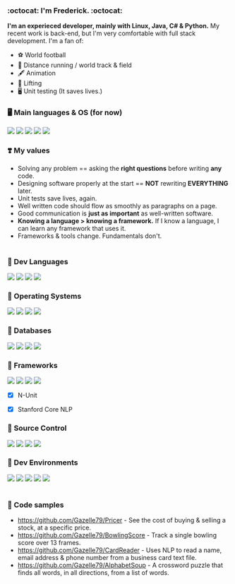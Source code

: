 ### :octocat: __I'm Frederick.__ :octocat:

__I'm an experieced developer, mainly with Linux, Java, C# & Python.__ My recent work is back-end, but I'm very comfortable with full stack development. I'm a fan of:

- :soccer: World football 
- :running_shirt_with_sash: Distance running / world track & field
- :fountain_pen: Animation
- :muscle: Lifting
- :desktop_computer: Unit testing (It saves lives.)

### :desktop_computer: Main languages & OS (for now)
<img src= "https://img.shields.io/badge/Linux_Mint-87CF3E?style=for-the-badge&logo=linux-mint&logoColor=white" /> <!-- Linux Mint -->
<img src= "https://img.shields.io/badge/Python-FFD43B?style=for-the-badge&logo=python&logoColor=darkgreen" /> <!-- Python -->
<img src= "https://img.shields.io/badge/Java-ED8B00?style=for-the-badge&logo=java&logoColor=white" />  <!-- Java -->
<img src = "https://img.shields.io/badge/IntelliJ_IDEA-000000.svg?style=for-the-badge&logo=intellij-idea&logoColor=white" />  <!-- IntelliJ Idea -->
<img src = "https://img.shields.io/badge/VSCode-0078D4?style=for-the-badge&logo=visual%20studio%20code&logoColor=white" /><!-- VS Code -->


### :heavy_heart_exclamation: My values

- Solving any problem == asking the __right questions__ before writing __any__ code.
- Designing software properly at the start == __NOT__ rewriting __EVERYTHING__ later.
- Unit tests save lives, again.
- Well written code should flow as smoothly as paragraphs on a page. 
- Good communication is __just as important__ as well-written software.
- __Knowing a language > knowing a framework.__ If I know a language, I can learn any framework that uses it.
- Frameworks & tools change. Fundamentals don't.
<br/><br/> 

### :speech_balloon: Dev Languages 

<img src= "https://img.shields.io/badge/Java-ED8B00?style=for-the-badge&logo=java&logoColor=white" />  <!-- Java -->
<img src= "https://img.shields.io/badge/C%23-239120?style=for-the-badge&logo=c-sharp&logoColor=white" /> <!-- C# -->
<img src= "https://img.shields.io/badge/Python-FFD43B?style=for-the-badge&logo=python&logoColor=darkgreen" /> <!-- Python -->
<img src= "https://img.shields.io/badge/C%2B%2B-00599C?style=for-the-badge&logo=c%2B%2B&logoColor=white" />  <!-- C++ -->


### :speech_balloon: Operating Systems

<img src= "https://img.shields.io/badge/Linux_Mint-87CF3E?style=for-the-badge&logo=linux-mint&logoColor=white" /> <!-- Linux Mint -->
<img src= "https://img.shields.io/badge/Linux-FCC624?style=for-the-badge&logo=linux&logoColor=black" /> <!-- Linux -->
<img src= "https://img.shields.io/badge/Windows-0078D6?style=for-the-badge&logo=windows&logoColor=white" /> <!-- Windows -->
<img src= "https://img.shields.io/badge/Ubuntu-E95420?style=for-the-badge&logo=ubuntu&logoColor=white" /> <!-- Ubuntu Linux -->
 
 
### :speech_balloon: Databases

<img src= "https://img.shields.io/badge/SQL%20Sever-CC2927?style=for-the-badge&logo=microsoft%20sql%20server&logoColor=white" /> <!-- SQL Server -->
<img src= "https://img.shields.io/badge/MySQL-00000F?style=for-the-badge&logo=mysql&logoColor=white" /> <!-- MySQL -->
<img src= "https://img.shields.io/badge/SQLite-07405E?style=for-the-badge&logo=sqlite&logoColor=white" /> <!-- SQL Lite -->
<img src= "https://img.shields.io/badge/MySQL-005C84?style=for-the-badge&logo=mysql&logoColor=white" /> <!-- MySQL -->


### :speech_balloon: Frameworks

<img src = "https://img.shields.io/badge/Django-092E20?style=for-the-badge&logo=django&logoColor=green" /> <!-- Django -->
<img src = "https://img.shields.io/badge/.NET-5C2D91?style=for-the-badge&logo=dot-net&logoColor=white" /> <!-- Asp.Net --> 
<img src = "https://img.shields.io/badge/Spring-6DB33F?style=for-the-badge&logo=spring-boot&logoColor=white" /> <!--Springboot --> 
<img src = "https://img.shields.io/badge/JUnit_5-25A162?style=for-the-badge&logo=JUnit5&logoColor=white" /> <!-- J-Unit -->

<!-- <img src = " " /> --> <!-- N-Unit -->
- [X] N-Unit

<!-- <img src = " " /> --> <!-- Stanford Core NLP -->
- [X] Stanford Core NLP


### :speech_balloon: Source Control

<img src = "https://img.shields.io/badge/Git-F05032?style=for-the-badge&logo=git&logoColor=white" /> <!-- Git -->
<img src = "https://img.shields.io/badge/GitHub-100000?style=for-the-badge&logo=github&logoColor=white" /> <!-- Github -->
<img src = "https://img.shields.io/badge/GitLab-330F63?style=for-the-badge&logo=gitlab&logoColor=white" /> <!-- Gitlab -->
<img src = "https://img.shields.io/badge/Bitbucket-330F63?style=for-the-badge&logo=bitbucket&logoColor=white" /> <!-- Bitbucket -->


### :speech_balloon: Dev Environments

<img src = "https://img.shields.io/badge/IntelliJ_IDEA-000000.svg?style=for-the-badge&logo=intellij-idea&logoColor=white" />  <!-- IntelliJ Idea -->
<img src = "https://img.shields.io/badge/Eclipse-2C2255?style=for-the-badge&logo=eclipse&logoColor=white" /> <!-- Eclipse -->
<img src = "https://img.shields.io/badge/pycharm-143?style=for-the-badge&logo=pycharm&logoColor=black&color=black&labelColor=green" /> <!-- PyCharm -->
<img src = "https://img.shields.io/badge/VSCode-0078D4?style=for-the-badge&logo=visual%20studio%20code&logoColor=white" /><!-- VS Code -->
<img src = "https://img.shields.io/badge/Visual_Studio-5C2D91?style=for-the-badge&logo=visual%20studio&logoColor=white" /> <!-- Visual Studio.Net -->
<br/><br/>

### :speech_balloon: Code samples

* https://github.com/Gazelle79/Pricer - See the cost of buying & selling a stock, at a specific price.
* https://github.com/Gazelle79/BowlingScore - Track a single bowling score over 13 frames.
* https://github.com/Gazelle79/CardReader - Uses NLP to read a name, email address & phone number from a business card text file.
* https://github.com/Gazelle79/AlphabetSoup - A crossword puzzle that finds all words, in all directions, from a list of words.
